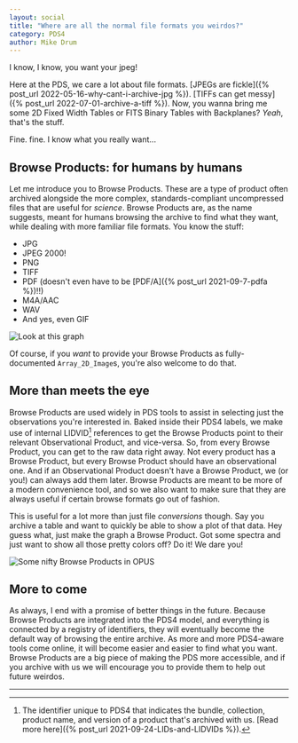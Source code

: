 ```yaml
---
layout: social
title: "Where are all the normal file formats you weirdos?"
category: PDS4
author: Mike Drum
---
```


I know, I know, you want your jpeg!  

Here at the PDS, we care a lot about file formats. [JPEGs are fickle]({% post_url 2022-05-16-why-cant-i-archive-jpg %}). [TIFFs can get messy]({% post_url 2022-07-01-archive-a-tiff %}). Now, you wanna bring me some 2D Fixed Width Tables or FITS Binary Tables with Backplanes? _Yeah_, that's the stuff.

Fine. fine. I know what you really want... 

## Browse Products: for humans by humans

Let me introduce you to Browse Products. These are a type of product often archived alongside the more complex, standards-compliant uncompressed files that are useful for _science_. Browse Products are, as the name suggests, meant for humans browsing the archive to find what they want, while dealing with more familiar file formats. You know the stuff:
* JPG
* JPEG 2000!
* PNG
* TIFF
* PDF (doesn't even have to be [PDF/A]({% post_url 2021-09-7-pdfa %})!!)
* M4A/AAC
* WAV
* And yes, even GIF

![Look at this graph](graph.gif)

Of course, if you _want_ to provide your Browse Products as fully-documented `Array_2D_Image`s, you're also welcome to do that.

## More than meets the eye

Browse Products are used widely in PDS tools to assist in selecting just the observations you're interested in. Baked inside their PDS4 labels, we make use of internal LIDVID[^lidvid] references to get the Browse Products point to their relevant Observational Product, and vice-versa. So, from every Browse Product, you can get to the raw data right away. Not every product has a Browse Product, but every Browse Product should have an observational one. And if an Observational Product doesn't have a Browse Product, we (or you!) can always add them later. Browse Products are meant to be more of a modern convenience tool, and so we also want to make sure that they are always useful if certain browse formats go out of fashion.

This is useful for a lot more than just file _conversions_ though. Say you archive a table and want to quickly be able to show a plot of that data. Hey guess what, just make the graph a Browse Product. Got some spectra and just want to show all those pretty colors off? Do it! We dare you!

![Some nifty Browse Products in OPUS](browse.png)

## More to come

As always, I end with a promise of better things in the future. Because Browse Products are integrated into the PDS4 model, and everything is connected by a registry of identifiers, they will eventually become the default way of browsing the entire archive. As more and more PDS4-aware tools come online, it will become easier and easier to find what you want. Browse Products are a big piece of making the PDS more accessible, and if you archive with us we will encourage you to provide them to help out future weirdos.

---

[^lidvid]: The identifier unique to PDS4 that indicates the bundle, collection, product name, and version of a product that's archived with us. [Read more here]({% post_url 2021-09-24-LIDs-and-LIDVIDs %}).
